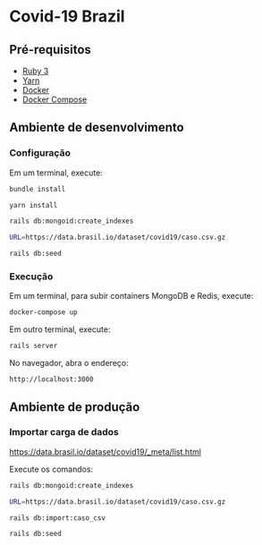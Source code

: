 # Covid-19 Brazil

## Pré-requisitos
- [Ruby 3](http://www.ruby-lang.org)
- [Yarn](https://yarnpkg.com/getting-started/install)
- [Docker](https://www.docker.com/)
- [Docker Compose](https://docs.docker.com/compose/install/)

## Ambiente de desenvolvimento

### Configuração

Em um terminal, execute:

```bash
bundle install

yarn install

rails db:mongoid:create_indexes

URL=https://data.brasil.io/dataset/covid19/caso.csv.gz

rails db:seed
```

### Execução

Em um terminal, para subir containers MongoDB e Redis, execute:

```bash
docker-compose up
```

Em outro terminal, execute:

```bash
rails server
```

No navegador, abra o endereço:

```
http://localhost:3000
```

## Ambiente de produção

### Importar carga de dados
<https://data.brasil.io/dataset/covid19/_meta/list.html>

Execute os comandos:

```bash
rails db:mongoid:create_indexes

URL=https://data.brasil.io/dataset/covid19/caso.csv.gz

rails db:import:caso_csv

rails db:seed
```
